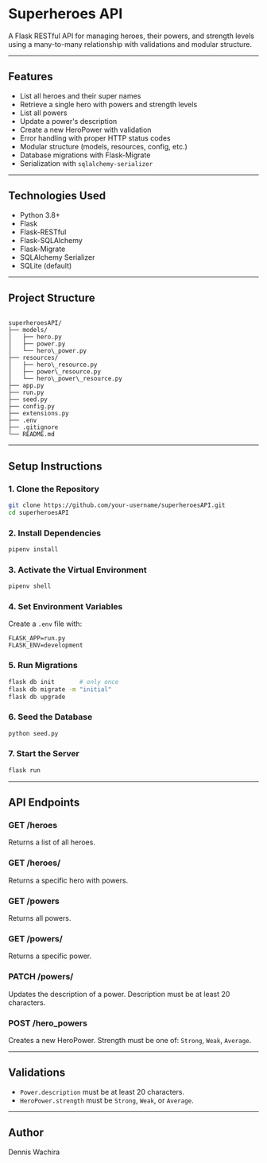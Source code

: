 
# Superheroes API

A Flask RESTful API for managing heroes, their powers, and strength levels using a many-to-many relationship with validations and modular structure.

---

## Features

- List all heroes and their super names
- Retrieve a single hero with powers and strength levels
- List all powers
- Update a power's description
- Create a new HeroPower with validation
- Error handling with proper HTTP status codes
- Modular structure (models, resources, config, etc.)
- Database migrations with Flask-Migrate
- Serialization with `sqlalchemy-serializer`

---

## Technologies Used

- Python 3.8+
- Flask
- Flask-RESTful
- Flask-SQLAlchemy
- Flask-Migrate
- SQLAlchemy Serializer
- SQLite (default)

---

## Project Structure

```

superheroesAPI/
├── models/
│   ├── hero.py
│   ├── power.py
│   └── hero\_power.py
├── resources/
│   ├── hero\_resource.py
│   ├── power\_resource.py
│   └── hero\_power\_resource.py
├── app.py
├── run.py
├── seed.py
├── config.py
├── extensions.py
├── .env
├── .gitignore
└── README.md

````

---

## Setup Instructions

### 1. Clone the Repository

```bash
git clone https://github.com/your-username/superheroesAPI.git
cd superheroesAPI
````

### 2. Install Dependencies

```bash
pipenv install
```

### 3. Activate the Virtual Environment

```bash
pipenv shell
```

### 4. Set Environment Variables

Create a `.env` file with:

```env
FLASK_APP=run.py
FLASK_ENV=development
```

### 5. Run Migrations

```bash
flask db init       # only once
flask db migrate -m "initial"
flask db upgrade
```

### 6. Seed the Database

```bash
python seed.py
```

### 7. Start the Server

```bash
flask run
```

---

## API Endpoints

### GET /heroes

Returns a list of all heroes.

### GET /heroes/<id>

Returns a specific hero with powers.

### GET /powers

Returns all powers.

### GET /powers/<id>

Returns a specific power.

### PATCH /powers/<id>

Updates the description of a power. Description must be at least 20 characters.

### POST /hero\_powers

Creates a new HeroPower. Strength must be one of: `Strong`, `Weak`, `Average`.

---

## Validations

* `Power.description` must be at least 20 characters.
* `HeroPower.strength` must be `Strong`, `Weak`, or `Average`.

---

## Author

Dennis Wachira




